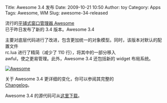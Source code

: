 Title: Awesome 3.4 发布
Date: 2009-10-21 10:50
Author: toy
Category: Apps
Tags: Awesome, WM
Slug: awesome-34-released

流行的[平铺式窗口管理器
Awesome](http://linuxtoy.org/archives/awesome.html)  
已于昨日发布了新的 3.4 版本。Awesome 3.4  

主要对底层代码进行了改进，包含更加统一的对象模型。同时，该版本对默认的配置文件  
rc.lua 进行了精简（减少了 110 行），将其中的一部分移入  
awful，使之更易管理。此外，Awesome 3.4 还包括新的 widget 布局系统。

[![Awesome](http://i.linuxtoy.org/images/2008/12/awesome31-thumb.png)](http://i.linuxtoy.org/images/2008/12/awesome31.png)

关于 Awesome 3.4 更详细的变化，你可以参阅其完整的  
[Changelog](http://awesome.naquadah.org/changelogs/short/v3.4)。

Awesome 3.4
的源代码可从[这里下载](http://awesome.naquadah.org/download/)。
